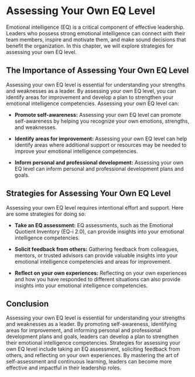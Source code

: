 Assessing Your Own EQ Level
=======================================================================

Emotional intelligence (EQ) is a critical component of effective leadership. Leaders who possess strong emotional intelligence can connect with their team members, inspire and motivate them, and make sound decisions that benefit the organization. In this chapter, we will explore strategies for assessing your own EQ level.

The Importance of Assessing Your Own EQ Level
---------------------------------------------

Assessing your own EQ level is essential for understanding your strengths and weaknesses as a leader. By assessing your own EQ level, you can identify areas for improvement and develop a plan to strengthen your emotional intelligence competencies. Assessing your own EQ level can:

* **Promote self-awareness:** Assessing your own EQ level can promote self-awareness by helping you recognize your own emotions, strengths, and weaknesses.

* **Identify areas for improvement:** Assessing your own EQ level can help identify areas where additional support or resources may be needed to improve your emotional intelligence competencies.

* **Inform personal and professional development:** Assessing your own EQ level can inform personal and professional development plans and goals.

Strategies for Assessing Your Own EQ Level
------------------------------------------

Assessing your own EQ level requires intentional effort and support. Here are some strategies for doing so:

* **Take an EQ assessment:** EQ assessments, such as the Emotional Quotient Inventory (EQ-i 2.0), can provide insights into your emotional intelligence competencies.

* **Solicit feedback from others:** Gathering feedback from colleagues, mentors, or trusted advisors can provide valuable insights into your emotional intelligence competencies and areas for improvement.

* **Reflect on your own experiences:** Reflecting on your own experiences and how you have responded to different situations can also provide insights into your emotional intelligence competencies.

Conclusion
----------

Assessing your own EQ level is essential for understanding your strengths and weaknesses as a leader. By promoting self-awareness, identifying areas for improvement, and informing personal and professional development plans and goals, leaders can develop a plan to strengthen their emotional intelligence competencies. Strategies for assessing your own EQ level include taking an EQ assessment, soliciting feedback from others, and reflecting on your own experiences. By mastering the art of self-assessment and continuous learning, leaders can become more effective and impactful in their leadership roles.
